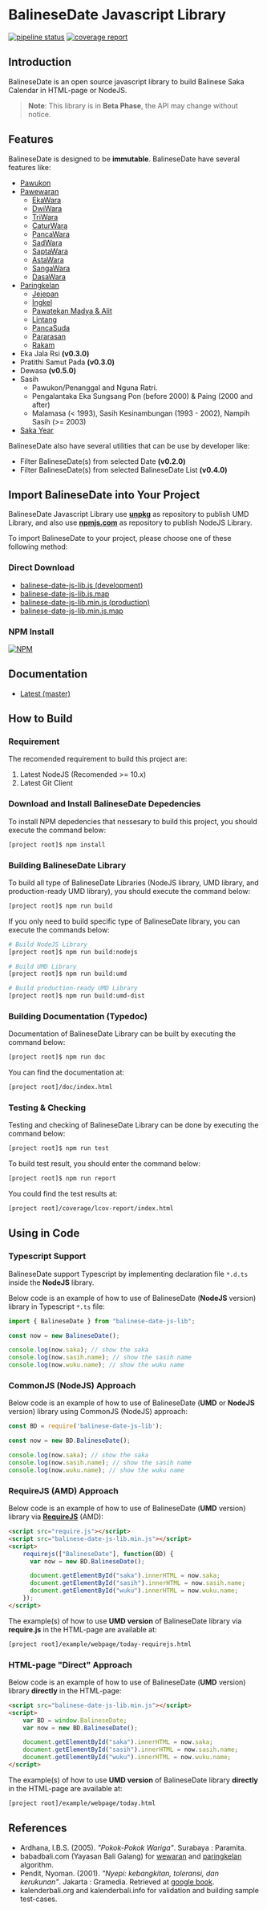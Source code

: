 # BalineseDate Javascript Library

[![pipeline status](https://gitlab.com/peradnya/balinese-date-js-lib/badges/master/pipeline.svg)](https://gitlab.com/peradnya/balinese-date-js-lib/commits/master)
[![coverage report](https://gitlab.com/peradnya/balinese-date-js-lib/badges/master/coverage.svg)](https://gitlab.com/peradnya/balinese-date-js-lib/commits/master)

## Introduction

BalineseDate is an open source javascript library to build Balinese Saka Calendar in HTML-page or NodeJS.

> **Note**: This library is in **Beta Phase**, the API may change without notice.

## Features

BalineseDate is designed to be __immutable__. BalineseDate have several features like:

* [Pawukon](http://www.babadbali.com/pewarigaan/kalender-pawukon.htm)
* [Pawewaran](http://www.babadbali.com/pewarigaan/pawewaran.htm)
  * [EkaWara](http://www.babadbali.com/pewarigaan/ekawara.htm)
  * [DwiWara](http://www.babadbali.com/pewarigaan/dwiwara.htm)
  * [TriWara](http://www.babadbali.com/pewarigaan/triwara.htm)
  * [CaturWara](http://www.babadbali.com/pewarigaan/caturwara.htm)
  * [PancaWara](http://www.babadbali.com/pewarigaan/pancawara.htm)
  * [SadWara](http://www.babadbali.com/pewarigaan/sadwara.htm)
  * [SaptaWara](http://www.babadbali.com/pewarigaan/saptawara.htm)
  * [AstaWara](http://www.babadbali.com/pewarigaan/astawara.htm)
  * [SangaWara](http://www.babadbali.com/pewarigaan/sangawara.htm)
  * [DasaWara](http://www.babadbali.com/pewarigaan/dasawara.htm)
* [Paringkelan](http://www.babadbali.com/pewarigaan/paringkelan.htm)
  * [Jejepan](http://www.babadbali.com/pewarigaan/jejepan.htm)
  * [Ingkel](http://www.babadbali.com/pewarigaan/ingkel.htm)
  * [Pawatekan Madya & Alit](http://www.babadbali.com/pewarigaan/watek.htm)
  * [Lintang](http://www.babadbali.com/pewarigaan/lintang.htm)
  * [PancaSuda](http://www.babadbali.com/pewarigaan/pancasuda.htm)
  * [Pararasan](http://www.babadbali.com/pewarigaan/paarasan.htm)
  * [Rakam](http://www.babadbali.com/pewarigaan/rakam.htm)
* Eka Jala Rsi __(v0.3.0)__
* Pratithi Samut Pada __(v0.3.0)__
* Dewasa __(v0.5.0)__
* Sasih
  * Pawukon/Penanggal and Nguna Ratri.
  * Pengalantaka Eka Sungsang Pon (before 2000) & Paing (2000 and after)
  * Malamasa (< 1993), Sasih Kesinambungan (1993 - 2002), Nampih Sasih (>= 2003)
* [Saka Year](http://www.babadbali.com/pewarigaan/kalender-saka.htm)

BalineseDate also have several utilities that can be use by developer like:

* Filter BalineseDate(s) from selected Date __(v0.2.0)__
* Filter BalineseDate(s) from selected BalineseDate List __(v0.4.0)__

## Import BalineseDate into Your Project

BalineseDate Javascript Library use [**unpkg**](https://unpkg.com/balinese-date-js-lib/) as repository to publish UMD Library, and also use [**npmjs.com**](https://www.npmjs.com/package/balinese-date-js-lib) as repository to publish NodeJS Library.

To import BalineseDate to your project, please choose one of these following method:

### Direct Download

* [balinese-date-js-lib.js (development)](https://unpkg.com/balinese-date-js-lib/umd/balinese-date-js-lib.js)
* [balinese-date-js-lib.js.map](https://unpkg.com/balinese-date-js-lib/umd/balinese-date-js-lib.js.map)
* [balinese-date-js-lib.min.js (production)](https://unpkg.com/balinese-date-js-lib/umd/balinese-date-js-lib.min.js)
* [balinese-date-js-lib.min.js.map](https://unpkg.com/balinese-date-js-lib/umd/balinese-date-js-lib.min.js.map)

### NPM Install

[![NPM](https://nodei.co/npm/balinese-date-js-lib.png)](https://nodei.co/npm/balinese-date-js-lib/)

## Documentation

* [Latest (master)](https://peradnya.gitlab.io/balinese-date-js-lib/index.html)

## How to Build

### Requirement

The recomended requirement to build this project are:

1. Latest NodeJS (Recomended >= 10.x)
2. Latest Git Client

### Download and Install BalineseDate Depedencies

To install NPM depedencies that nessesary to build this project, you should execute the command below:

```sh
[project root]$ npm install
```

### Building BalineseDate Library

To build all type of BalineseDate Libraries (NodeJS library, UMD library, and production-ready UMD library), you should execute the command below:

```sh
[project root]$ npm run build
```

If you only need to build specific type of BalineseDate library, you can execute the commands below:

```sh
# Build NodeJS Library
[project root]$ npm run build:nodejs

# Build UMD Library
[project root]$ npm run build:umd

# Build production-ready UMD Library
[project root]$ npm run build:umd-dist
```

### Building Documentation (Typedoc)

Documentation of BalineseDate Library can be built by executing the command below:

```sh
[project root]$ npm run doc
```

You can find the documentation at:

```sh
[project root]/doc/index.html
```

### Testing & Checking

Testing and checking of BalineseDate Library can be done by executing the command below:

```sh
[project root]$ npm run test
```

To build test result, you should enter the command below:

```sh
[project root]$ npm run report
```

You could find the test results at:

```sh
[project root]/coverage/lcov-report/index.html
```

## Using in Code

### Typescript Support

BalineseDate support Typescript by implementing declaration file ```*.d.ts``` inside the **NodeJS** library.

Below code is an example of how to use of BalineseDate (**NodeJS** version) library in Typescript ```*.ts``` file:

```js
import { BalineseDate } from "balinese-date-js-lib";

const now = new BalineseDate();

console.log(now.saka); // show the saka
console.log(now.sasih.name); // show the sasih name
console.log(now.wuku.name); // show the wuku name
```

### CommonJS (NodeJS) Approach

Below code is an example of how to use of BalineseDate (**UMD** or **NodeJS** version) library using CommonJS (NodeJS) approach:

```js
const BD = require('balinese-date-js-lib');

const now = new BD.BalineseDate();

console.log(now.saka); // show the saka
console.log(now.sasih.name); // show the sasih name
console.log(now.wuku.name); // show the wuku name
```

### RequireJS (AMD) Approach

Below code is an example of how to use of BalineseDate (**UMD** version) library via [**RequireJS**](https://requirejs.org) (AMD):

```html
<script src="require.js"></script>
<script src="balinese-date-js-lib.min.js"></script>
<script>
    requirejs(["BalineseDate"], function(BD) {
      var now = new BD.BalineseDate();

      document.getElementById("saka").innerHTML = now.saka;
      document.getElementById("sasih").innerHTML = now.sasih.name;
      document.getElementById("wuku").innerHTML = now.wuku.name;
    });
</script>
```

The example(s) of how to use  __UMD version__ of BalineseDate library via **require.js** in the HTML-page are available at:

```sh
[project root]/example/webpage/today-requirejs.html
```

### HTML-page "Direct" Approach

Below code is an example of how to use of BalineseDate (**UMD** version) library **directly** in the HTML-page:

```html
<script src="balinese-date-js-lib.min.js"></script>
<script>
    var BD = window.BalineseDate;
    var now = new BD.BalineseDate();

    document.getElementById("saka").innerHTML = now.saka;
    document.getElementById("sasih").innerHTML = now.sasih.name;
    document.getElementById("wuku").innerHTML = now.wuku.name;
</script>
```

The example(s) of how to use  __UMD version__ of BalineseDate library **directly** in the HTML-page are available at:

```sh
[project root]/example/webpage/today.html
```

## References

* Ardhana, I.B.S. (2005). *"Pokok-Pokok Wariga"*. Surabaya : Paramita.
* babadbali.com (Yayasan Bali Galang) for [wewaran](http://www.babadbali.com/pewarigaan/perhitungan.htm) and [paringkelan](http://www.babadbali.com/pewarigaan/paringkelan.htm) algorithm.
* Pendit, Nyoman. (2001). *"Nyepi: kebangkitan, toleransi, dan kerukunan"*. Jakarta : Gramedia. Retrieved at [google book](https://books.google.co.id/books?id=4ND9KPn2o8AC).
* kalenderbali.org and kalenderbali.info for validation and building sample test-cases.